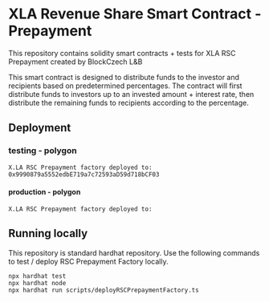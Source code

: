 # XLA Revenue Share Smart Contract - Prepayment

This repository contains solidity smart contracts + tests for XLA RSC Prepayment created by BlockCzech L&B

This smart contract is designed to distribute funds to the investor and recipients based on predetermined percentages.
The contract will first distribute funds to investors up to an invested amount + interest rate,
then distribute the remaining funds to recipients according to the percentage.

## Deployment

### testing - polygon

```
X.LA RSC Prepayment factory deployed to: 0x9990879a5552edbE719a7c72593aD59d718bCF03
```

#### production - polygon

```
X.LA RSC Prepayment factory deployed to:
```

## Running locally

This repository is standard hardhat repository. Use the following commands to test / deploy RSC Prepayment Factory locally.

```shell
npx hardhat test
npx hardhat node
npx hardhat run scripts/deployRSCPrepaymentFactory.ts
```
